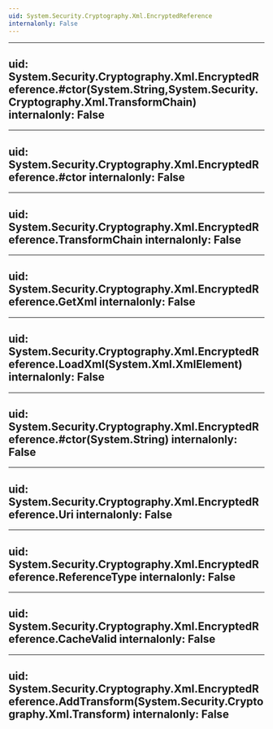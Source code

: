 ```yaml
---
uid: System.Security.Cryptography.Xml.EncryptedReference
internalonly: False
---
```


---
uid: System.Security.Cryptography.Xml.EncryptedReference.#ctor(System.String,System.Security.Cryptography.Xml.TransformChain)
internalonly: False
---

---
uid: System.Security.Cryptography.Xml.EncryptedReference.#ctor
internalonly: False
---

---
uid: System.Security.Cryptography.Xml.EncryptedReference.TransformChain
internalonly: False
---

---
uid: System.Security.Cryptography.Xml.EncryptedReference.GetXml
internalonly: False
---

---
uid: System.Security.Cryptography.Xml.EncryptedReference.LoadXml(System.Xml.XmlElement)
internalonly: False
---

---
uid: System.Security.Cryptography.Xml.EncryptedReference.#ctor(System.String)
internalonly: False
---

---
uid: System.Security.Cryptography.Xml.EncryptedReference.Uri
internalonly: False
---

---
uid: System.Security.Cryptography.Xml.EncryptedReference.ReferenceType
internalonly: False
---

---
uid: System.Security.Cryptography.Xml.EncryptedReference.CacheValid
internalonly: False
---

---
uid: System.Security.Cryptography.Xml.EncryptedReference.AddTransform(System.Security.Cryptography.Xml.Transform)
internalonly: False
---
